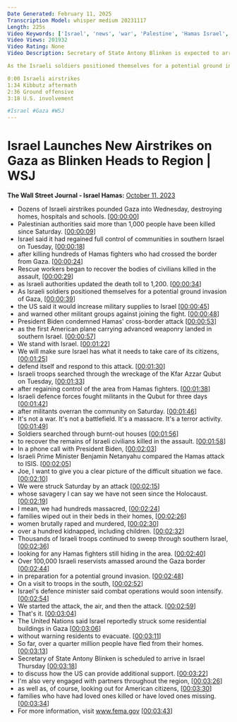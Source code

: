 ```yaml
---
Date Generated: February 11, 2025
Transcription Model: whisper medium 20231117
Length: 225s
Video Keywords: ['Israel', 'news', 'war', 'Palestine', 'Hamas Israel', 'Gaza', 'map', 'Israeli\nHamas', 'What is Hamas', 'attack', 'who is hamas', 'gaza', 'gaza strip', 'gaza news', 'palestine', 'palestine news', 'palestine and israel', 'israeli airstrikes', 'kibbutz', 'ground offensive', 'blinken', 'antony blinken', 'israel death toll', 'hamas fighters', 'israeli army', 'president biden', 'hamas attacks', 'souther israel', 'israel gaza', 'israel palestine', 'benjamin netanyahu', 'prime minister of israel', 'israel attack', 'hamas hostages', 'hamas news', 'wonews']
Video Views: 201932
Video Rating: None
Video Description: Secretary of State Antony Blinken is expected to arrive in Israel on Thursday as Israeli airstrikes continue on Gaza, triggering fears of a humanitarian crisis. The Israeli army said it regained full control of communities from Hamas near the Gaza border. 

As the Israeli soldiers positioned themselves for a potential ground invasion of Gaza, the U.S. said it would send additional military supplies to Israel and warned other militant groups from joining the fight.

0:00 Israeli airstrikes
1:34 Kibbutz aftermath
2:36 Ground offensive
3:18 U.S. involvement

#Israel #Gaza #WSJ
---
```


# Israel Launches New Airstrikes on Gaza as Blinken Heads to Region | WSJ
**The Wall Street Journal - Israel Hamas:** [October 11, 2023](https://www.youtube.com/watch?v=dcF9FqwWTbg)
*  Dozens of Israeli airstrikes pounded Gaza into Wednesday, destroying homes, hospitals and schools. [[00:00:00](https://www.youtube.com/watch?v=dcF9FqwWTbg&t=0.0s)]
*  Palestinian authorities said more than 1,000 people have been killed since Saturday. [[00:00:09](https://www.youtube.com/watch?v=dcF9FqwWTbg&t=9.0s)]
*  Israel said it had regained full control of communities in southern Israel on Tuesday, [[00:00:18](https://www.youtube.com/watch?v=dcF9FqwWTbg&t=18.0s)]
*  after killing hundreds of Hamas fighters who had crossed the border from Gaza. [[00:00:24](https://www.youtube.com/watch?v=dcF9FqwWTbg&t=24.0s)]
*  Rescue workers began to recover the bodies of civilians killed in the assault, [[00:00:29](https://www.youtube.com/watch?v=dcF9FqwWTbg&t=29.0s)]
*  as Israeli authorities updated the death toll to 1,200. [[00:00:34](https://www.youtube.com/watch?v=dcF9FqwWTbg&t=34.0s)]
*  As Israeli soldiers positioned themselves for a potential ground invasion of Gaza, [[00:00:39](https://www.youtube.com/watch?v=dcF9FqwWTbg&t=39.0s)]
*  the US said it would increase military supplies to Israel [[00:00:45](https://www.youtube.com/watch?v=dcF9FqwWTbg&t=45.0s)]
*  and warned other militant groups against joining the fight. [[00:00:48](https://www.youtube.com/watch?v=dcF9FqwWTbg&t=48.0s)]
*  President Biden condemned Hamas' cross-border attack [[00:00:53](https://www.youtube.com/watch?v=dcF9FqwWTbg&t=53.0s)]
*  as the first American plane carrying advanced weaponry landed in southern Israel. [[00:00:57](https://www.youtube.com/watch?v=dcF9FqwWTbg&t=57.0s)]
*  We stand with Israel. [[00:01:22](https://www.youtube.com/watch?v=dcF9FqwWTbg&t=82.0s)]
*  We will make sure Israel has what it needs to take care of its citizens, [[00:01:25](https://www.youtube.com/watch?v=dcF9FqwWTbg&t=85.0s)]
*  defend itself and respond to this attack. [[00:01:30](https://www.youtube.com/watch?v=dcF9FqwWTbg&t=90.0s)]
*  Israeli troops searched through the wreckage of the Kfar Azzar Qubut on Tuesday, [[00:01:33](https://www.youtube.com/watch?v=dcF9FqwWTbg&t=93.0s)]
*  after regaining control of the area from Hamas fighters. [[00:01:38](https://www.youtube.com/watch?v=dcF9FqwWTbg&t=98.0s)]
*  Israeli defence forces fought militants in the Qubut for three days [[00:01:42](https://www.youtube.com/watch?v=dcF9FqwWTbg&t=102.0s)]
*  after militants overran the community on Saturday. [[00:01:46](https://www.youtube.com/watch?v=dcF9FqwWTbg&t=106.0s)]
*  It's not a war. It's not a battlefield. It's a massacre. It's a terror activity. [[00:01:49](https://www.youtube.com/watch?v=dcF9FqwWTbg&t=109.0s)]
*  Soldiers searched through burnt-out houses [[00:01:56](https://www.youtube.com/watch?v=dcF9FqwWTbg&t=116.0s)]
*  to recover the remains of Israeli civilians killed in the assault. [[00:01:58](https://www.youtube.com/watch?v=dcF9FqwWTbg&t=118.0s)]
*  In a phone call with President Biden, [[00:02:03](https://www.youtube.com/watch?v=dcF9FqwWTbg&t=123.0s)]
*  Israeli Prime Minister Benjamin Netanyahu compared the Hamas attack to ISIS. [[00:02:05](https://www.youtube.com/watch?v=dcF9FqwWTbg&t=125.0s)]
*  Joe, I want to give you a clear picture of the difficult situation we face. [[00:02:10](https://www.youtube.com/watch?v=dcF9FqwWTbg&t=130.0s)]
*  We were struck Saturday by an attack [[00:02:15](https://www.youtube.com/watch?v=dcF9FqwWTbg&t=135.0s)]
*  whose savagery I can say we have not seen since the Holocaust. [[00:02:19](https://www.youtube.com/watch?v=dcF9FqwWTbg&t=139.0s)]
*  I mean, we had hundreds massacred, [[00:02:24](https://www.youtube.com/watch?v=dcF9FqwWTbg&t=144.0s)]
*  families wiped out in their beds in their homes, [[00:02:26](https://www.youtube.com/watch?v=dcF9FqwWTbg&t=146.0s)]
*  women brutally raped and murdered, [[00:02:30](https://www.youtube.com/watch?v=dcF9FqwWTbg&t=150.0s)]
*  over a hundred kidnapped, including children. [[00:02:32](https://www.youtube.com/watch?v=dcF9FqwWTbg&t=152.0s)]
*  Thousands of Israeli troops continued to sweep through southern Israel, [[00:02:36](https://www.youtube.com/watch?v=dcF9FqwWTbg&t=156.0s)]
*  looking for any Hamas fighters still hiding in the area. [[00:02:40](https://www.youtube.com/watch?v=dcF9FqwWTbg&t=160.0s)]
*  Over 100,000 Israeli reservists amassed around the Gaza border [[00:02:44](https://www.youtube.com/watch?v=dcF9FqwWTbg&t=164.0s)]
*  in preparation for a potential ground invasion. [[00:02:48](https://www.youtube.com/watch?v=dcF9FqwWTbg&t=168.0s)]
*  On a visit to troops in the south, [[00:02:52](https://www.youtube.com/watch?v=dcF9FqwWTbg&t=172.0s)]
*  Israel's defence minister said combat operations would soon intensify. [[00:02:54](https://www.youtube.com/watch?v=dcF9FqwWTbg&t=174.0s)]
*  We started the attack, the air, and then the attack. [[00:02:59](https://www.youtube.com/watch?v=dcF9FqwWTbg&t=179.0s)]
*  That's it. [[00:03:04](https://www.youtube.com/watch?v=dcF9FqwWTbg&t=184.0s)]
*  The United Nations said Israel reportedly struck some residential buildings in Gaza [[00:03:06](https://www.youtube.com/watch?v=dcF9FqwWTbg&t=186.0s)]
*  without warning residents to evacuate. [[00:03:11](https://www.youtube.com/watch?v=dcF9FqwWTbg&t=191.0s)]
*  So far, over a quarter million people have fled from their homes. [[00:03:13](https://www.youtube.com/watch?v=dcF9FqwWTbg&t=193.0s)]
*  Secretary of State Antony Blinken is scheduled to arrive in Israel Thursday [[00:03:18](https://www.youtube.com/watch?v=dcF9FqwWTbg&t=198.0s)]
*  to discuss how the US can provide additional support. [[00:03:22](https://www.youtube.com/watch?v=dcF9FqwWTbg&t=202.0s)]
*  I'm also very engaged with partners throughout the region, [[00:03:26](https://www.youtube.com/watch?v=dcF9FqwWTbg&t=206.0s)]
*  as well as, of course, looking out for American citizens, [[00:03:30](https://www.youtube.com/watch?v=dcF9FqwWTbg&t=210.0s)]
*  families who have had loved ones killed or have loved ones missing. [[00:03:34](https://www.youtube.com/watch?v=dcF9FqwWTbg&t=214.0s)]
*  For more information, visit www.fema.gov [[00:03:43](https://www.youtube.com/watch?v=dcF9FqwWTbg&t=223.0s)]
